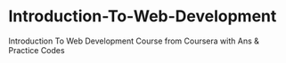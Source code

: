 # Introduction-To-Web-Development
Introduction To Web Development Course from Coursera with Ans &amp; Practice Codes
